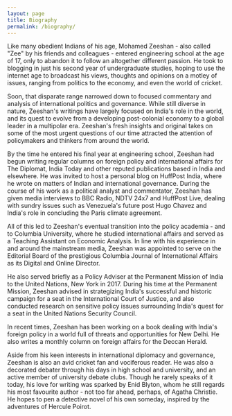```yaml
---
layout: page
title: Biography
permalink: /biography/
---
```


Like many obedient Indians of his age, Mohamed Zeeshan - also called "Zee" by his friends and colleagues - entered engineering school at the age of 17, only to abandon it to follow an altogether different passion. He took to blogging in just his second year of undergraduate studies, hoping to use the internet age to broadcast his views, thoughts and opinions on a motley of issues, ranging from politics to the economy, and even the world of cricket.

Soon, that disparate range narrowed down to focused commentary and analysis of international politics and governance. While still diverse in nature, Zeeshan's writings have largely focused on India's role in the world, and its quest to evolve from a developing post-colonial economy to a global leader in a multipolar era. Zeeshan's fresh insights and original takes on some of the most urgent questions of our time attracted the attention of policymakers and thinkers from around the world.

By the time he entered his final year at engineering school, Zeeshan had begun writing regular columns on foreign policy and international affairs for The Diplomat, India Today and other reputed publications based in India and elsewhere. He was invited to host a personal blog on HuffPost India, where he wrote on matters of Indian and international governance. During the course of his work as a political analyst and commentator, Zeeshan has given media interviews to BBC Radio, NDTV 24x7 and HuffPost Live, dealing with sundry issues such as Venezuela's future post Hugo Chavez and India's role in concluding the Paris climate agreement.

All of this led to Zeeshan's eventual transition into the policy academia - and to Columbia University, where he studied international affairs and served as a Teaching Assistant on Economic Analysis. In line with his experience in and around the mainstream media, Zeeshan was appointed to serve on the Editorial Board of the prestigious Columbia Journal of International Affairs as its Digital and Online Director.

He also served briefly as a Policy Adviser at the Permanent Mission of India to the United Nations, New York in 2017. During his time at the Permanent Mission, Zeeshan advised in strategizing India's successful and historic campaign for a seat in the International Court of Justice, and also conducted research on sensitive policy issues surrounding India's quest for a seat in the United Nations Security Council.

In recent times, Zeeshan has been working on a book dealing with India's foreign policy in a world full of threats and opportunities for New Delhi. He also writes a monthly column on foreign affairs for the Deccan Herald.

Aside from his keen interests in international diplomacy and governance, Zeeshan is also an avid cricket fan and vociferous reader. He was also a decorated debater through his days in high school and university, and an active member of university debate clubs. Though he rarely speaks of it today, his love for writing was sparked by Enid Blyton, whom he still regards his most favourite author - not too far ahead, perhaps, of Agatha Christie. He hopes to pen a detective novel of his own someday, inspired by the adventures of Hercule Poirot.
